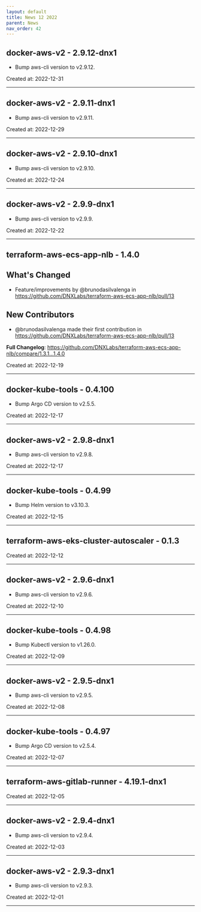 ```yaml
---
layout: default
title: News 12 2022
parent: News
nav_order: 42
---
```




## docker-aws-v2 - 2.9.12-dnx1
- Bump aws-cli version to v2.9.12.

Created at: 2022-12-31

---


## docker-aws-v2 - 2.9.11-dnx1
- Bump aws-cli version to v2.9.11.

Created at: 2022-12-29

---


## docker-aws-v2 - 2.9.10-dnx1
- Bump aws-cli version to v2.9.10.

Created at: 2022-12-24

---


## docker-aws-v2 - 2.9.9-dnx1
- Bump aws-cli version to v2.9.9.

Created at: 2022-12-22

---


## terraform-aws-ecs-app-nlb - 1.4.0
## What's Changed
* Feature/improvements by @brunodasilvalenga in https://github.com/DNXLabs/terraform-aws-ecs-app-nlb/pull/13

## New Contributors
* @brunodasilvalenga made their first contribution in https://github.com/DNXLabs/terraform-aws-ecs-app-nlb/pull/13

**Full Changelog**: https://github.com/DNXLabs/terraform-aws-ecs-app-nlb/compare/1.3.1...1.4.0

Created at: 2022-12-19

---


## docker-kube-tools - 0.4.100
- Bump Argo CD version to v2.5.5.

Created at: 2022-12-17

---


## docker-aws-v2 - 2.9.8-dnx1
- Bump aws-cli version to v2.9.8.

Created at: 2022-12-17

---


## docker-kube-tools - 0.4.99
- Bump Helm version to v3.10.3.

Created at: 2022-12-15

---


## terraform-aws-eks-cluster-autoscaler - 0.1.3


Created at: 2022-12-12

---


## docker-aws-v2 - 2.9.6-dnx1
- Bump aws-cli version to v2.9.6.

Created at: 2022-12-10

---


## docker-kube-tools - 0.4.98
- Bump Kubectl version to v1.26.0.

Created at: 2022-12-09

---


## docker-aws-v2 - 2.9.5-dnx1
- Bump aws-cli version to v2.9.5.

Created at: 2022-12-08

---


## docker-kube-tools - 0.4.97
- Bump Argo CD version to v2.5.4.

Created at: 2022-12-07

---


## terraform-aws-gitlab-runner - 4.19.1-dnx1


Created at: 2022-12-05

---


## docker-aws-v2 - 2.9.4-dnx1
- Bump aws-cli version to v2.9.4.

Created at: 2022-12-03

---


## docker-aws-v2 - 2.9.3-dnx1
- Bump aws-cli version to v2.9.3.

Created at: 2022-12-01

---

